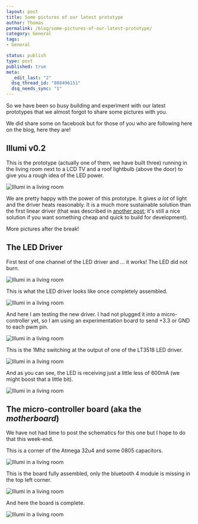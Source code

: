 ```yaml
--- 
layout: post
title: Some pictures of our latest prototype
author: Thomas
permalink: /blog/some-pictures-of-our-latest-prototype/
category: General
tags: 
- General

status: publish
type: post
published: true
meta: 
  _edit_last: "2"
  dsq_thread_id: "808496151"
  dsq_needs_sync: "1"
---
```


So we have been so busy building and experiment with our latest prototypes that we almost forgot to share some pictures with you.

We did share some on facebook but for those of you who are following here on the blog, here they are!

## Illumi v0.2

This is the prototype (actually one of them, we have built three) running in the living room next to a LCD TV and a roof lightbulb (above the door) to give you a rough idea of the LED power.

![Illumi in a living room](/blog/img/prototype-v0.2-1.jpg "Illumi in a living room")

We are pretty happy with the power of this prototype. It gives _a lot_ of light and the driver heats reasonably. It is a much more sustainable solution than the first linear driver (that was described in [another post](http://www.tbideas.com/blog/build-an-arduino-shield-to-drive-high-power-rgb-led/); it's still a nice solution if you want something cheap and quick to build for development).

More pictures after the break!

<!-- more -->

## The LED Driver

First test of one channel of the LED driver and ... it works! The LED did not burn.

![Illumi in a living room](/blog/img/prototype-v0.2-2.jpg "Illumi in a living room")

This is what the LED driver looks like once completely assembled.

![Illumi in a living room](/blog/img/prototype-v0.2-3.jpg "Illumi in a living room")

And here I am testing the new driver. I had not plugged it into a micro-controller yet, so I am using an experimentation board to send +3.3 or GND to each pwm pin.

![Illumi in a living room](/blog/img/prototype-v0.2-4.jpg "Illumi in a living room")

This is the 1Mhz switching at the output of one of the LT3518 LED driver.

![Illumi in a living room](/blog/img/prototype-v0.2-5.jpg "Illumi in a living room")

And as you can see, the LED is receiving just a little less of 600mA (we might boost that a little bit).

![Illumi in a living room](/blog/img/prototype-v0.2-6.jpg "Illumi in a living room")

## The micro-controller board (aka the _motherboard_)

We have not had time to post the schematics for this one but I hope to do that this week-end.

This is a corner of the Atmega 32u4 and some 0805 capacitors.

![Illumi in a living room](/blog/img/prototype-v0.2-7.jpg "Illumi in a living room")

This is the board fully assembled, only the bluetooth 4 module is missing in the top left corner.

![Illumi in a living room](/blog/img/prototype-v0.2-8.jpg "Illumi in a living room")

And here the board is complete.

![Illumi in a living room](/blog/img/prototype-v0.2-9.jpg "Illumi in a living room")

